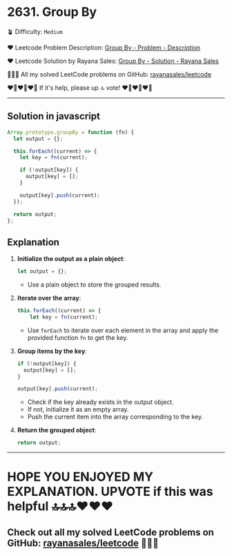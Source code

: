 # 2631. Group By

🪴 Difficulty: `Medium`

❤️ Leetcode Problem Description: [Group By - Problem - Description](https://leetcode.com/problems/group-by/description/)

❤️ Leetcode Solution by Rayana Sales: [Group By - Solution - Rayana Sales](https://leetcode.com/problems/group-by/solutions/5604680/group-by-simple-beginner-friendly/)

💁🏻‍♀️ All my solved LeetCode problems on GitHub: [rayanasales/leetcode](https://github.com/rayanasales/leetcode)

❤️‍🔥❤️‍🔥❤️‍🔥 If it's help, please up 🔝 vote! ❤️‍🔥❤️‍🔥❤️‍🔥

---

## Solution in javascript

```javascript
Array.prototype.groupBy = function (fn) {
  let output = {};

  this.forEach((current) => {
    let key = fn(current);

    if (!output[key]) {
      output[key] = [];
    }

    output[key].push(current);
  });

  return output;
};
```

## Explanation

1. **Initialize the output as a plain object**:

   ```javascript
   let output = {};
   ```

   - Use a plain object to store the grouped results.

2. **Iterate over the array**:

   ```javascript
   this.forEach((current) => {
       let key = fn(current);
   ```

   - Use `forEach` to iterate over each element in the array and apply the provided function `fn` to get the key.

3. **Group items by the key**:

   ```javascript
   if (!output[key]) {
     output[key] = [];
   }

   output[key].push(current);
   ```

   - Check if the key already exists in the output object.
   - If not, initialize it as an empty array.
   - Push the current item into the array corresponding to the key.

4. **Return the grouped object**:
   ```javascript
   return output;
   ```

---

# HOPE YOU ENJOYED MY EXPLANATION. UPVOTE if this was helpful 🔝🔝🔝❤️❤️❤️

## Check out all my solved LeetCode problems on GitHub: [rayanasales/leetcode](https://github.com/rayanasales/leetcode) 🤙😚🤘
